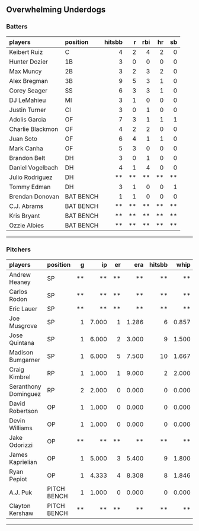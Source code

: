 ## Overwhelming Underdogs

### Batters

 
|players          |position  | hitsbb|  r| rbi| hr| sb| 
|:----------------|:---------|------:|--:|---:|--:|--:| 
|Keibert Ruiz     |C         |      4|  2|   4|  2|  0| 
|Hunter Dozier    |1B        |      3|  0|   0|  0|  0| 
|Max Muncy        |2B        |      3|  2|   3|  2|  0| 
|Alex Bregman     |3B        |      9|  5|   3|  1|  0| 
|Corey Seager     |SS        |      6|  3|   3|  1|  0| 
|DJ LeMahieu      |MI        |      3|  1|   0|  0|  0| 
|Justin Turner    |CI        |      3|  0|   1|  0|  0| 
|Adolis Garcia    |OF        |      7|  3|   1|  1|  1| 
|Charlie Blackmon |OF        |      4|  2|   2|  0|  0| 
|Juan Soto        |OF        |      6|  4|   1|  1|  0| 
|Mark Canha       |OF        |      5|  3|   0|  0|  0| 
|Brandon Belt     |DH        |      3|  0|   1|  0|  0| 
|Daniel Vogelbach |DH        |      4|  1|   4|  0|  0| 
|Julio Rodriguez  |DH        |     **| **|  **| **| **| 
|Tommy Edman      |DH        |      3|  1|   0|  0|  1| 
|Brendan Donovan  |BAT BENCH |      1|  1|   0|  0|  0| 
|C.J. Abrams      |BAT BENCH |     **| **|  **| **| **| 
|Kris Bryant      |BAT BENCH |     **| **|  **| **| **| 
|Ozzie Albies     |BAT BENCH |     **| **|  **| **| **| 

* * *

### Pitchers

 
|players              |position    |  g|    ip| er|   era| hitsbb|  whip| so|  w| sv| 
|:--------------------|:-----------|--:|-----:|--:|-----:|------:|-----:|--:|--:|--:| 
|Andrew Heaney        |SP          | **|    **| **|    **|     **|    **| **| **| **| 
|Carlos Rodon         |SP          | **|    **| **|    **|     **|    **| **| **| **| 
|Eric Lauer           |SP          | **|    **| **|    **|     **|    **| **| **| **| 
|Joe Musgrove         |SP          |  1| 7.000|  1| 1.286|      6| 0.857|  4|  0|  0| 
|Jose Quintana        |SP          |  1| 6.000|  2| 3.000|      9| 1.500|  6|  1|  0| 
|Madison Bumgarner    |SP          |  1| 6.000|  5| 7.500|     10| 1.667|  8|  0|  0| 
|Craig Kimbrel        |RP          |  1| 1.000|  1| 9.000|      2| 2.000|  0|  0|  0| 
|Seranthony Dominguez |RP          |  2| 2.000|  0| 0.000|      0| 0.000|  3|  0|  2| 
|David Robertson      |OP          |  1| 1.000|  0| 0.000|      0| 0.000|  1|  0|  0| 
|Devin Williams       |OP          |  1| 1.000|  0| 0.000|      0| 0.000|  1|  1|  0| 
|Jake Odorizzi        |OP          | **|    **| **|    **|     **|    **| **| **| **| 
|James Kaprielian     |OP          |  1| 5.000|  3| 5.400|      9| 1.800|  6|  0|  0| 
|Ryan Pepiot          |OP          |  1| 4.333|  4| 8.308|      8| 1.846|  4|  0|  0| 
|A.J. Puk             |PITCH BENCH |  1| 1.000|  0| 0.000|      0| 0.000|  1|  0|  0| 
|Clayton Kershaw      |PITCH BENCH | **|    **| **|    **|     **|    **| **| **| **| 


* * *


